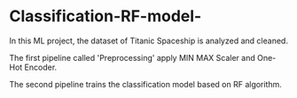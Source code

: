 # Classification-RF-model-

In this ML project, the dataset of Titanic Spaceship is analyzed and cleaned. 

The first pipeline called 'Preprocessing' apply MIN MAX Scaler and One-Hot Encoder. 

The second pipeline trains the classification model based on RF algorithm. 

